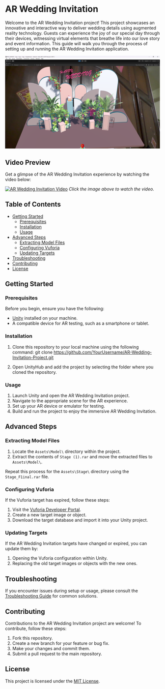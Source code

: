 # AR Wedding Invitation

Welcome to the AR Wedding Invitation project! This project showcases an innovative and interactive way to deliver wedding details using augmented reality technology. Guests can experience the joy of our special day through their devices, witnessing virtual elements that breathe life into our love story and event information. This guide will walk you through the process of setting up and running the AR Wedding Invitation application.

![AR Wedding Invitation](Demo.png)

## Video Preview

Get a glimpse of the AR Wedding Invitation experience by watching the video below:

[![AR Wedding Invitation Video](https://img.youtube.com/vi/MfpYFZWqypw/0.jpg)](https://youtu.be/MfpYFZWqypw)
*Click the image above to watch the video.*

## Table of Contents

- [Getting Started](#getting-started)
  - [Prerequisites](#prerequisites)
  - [Installation](#installation)
  - [Usage](#usage)
- [Advanced Steps](#advanced-steps)
  - [Extracting Model Files](#extracting-model-files)
  - [Configuring Vuforia](#configuring-vuforia)
  - [Updating Targets](#updating-targets)
- [Troubleshooting](#troubleshooting)
- [Contributing](#contributing)
- [License](#license)

## Getting Started

### Prerequisites

Before you begin, ensure you have the following:

- [Unity](https://unity.com/) installed on your machine.
- A compatible device for AR testing, such as a smartphone or tablet.

### Installation

1. Clone this repository to your local machine using the following command:
git clone https://github.com/YourUsername/AR-Wedding-Invitation-Project.git

2. Open UnityHub and add the project by selecting the folder where you cloned the repository.

### Usage

1. Launch Unity and open the AR Wedding Invitation project.
2. Navigate to the appropriate scene for the AR experience.
3. Set up your AR device or emulator for testing.
4. Build and run the project to enjoy the immersive AR Wedding Invitation.

## Advanced Steps

### Extracting Model Files

1. Locate the `Assets\Model\` directory within the project.
2. Extract the contents of `Stage (1).rar` and move the extracted files to `Assets\Model\`.

Repeat this process for the `Assets\Stage\` directory using the `Stage_F1inal.rar` file.

### Configuring Vuforia

If the Vuforia target has expired, follow these steps:

1. Visit the [Vuforia Developer Portal](https://developer.vuforia.com/).
2. Create a new target image or object.
3. Download the target database and import it into your Unity project.

### Updating Targets

If the AR Wedding Invitation targets have changed or expired, you can update them by:

1. Opening the Vuforia configuration within Unity.
2. Replacing the old target images or objects with the new ones.

## Troubleshooting

If you encounter issues during setup or usage, please consult the [Troubleshooting Guide](TROUBLESHOOTING.md) for common solutions.

## Contributing

Contributions to the AR Wedding Invitation project are welcome! To contribute, follow these steps:
1. Fork this repository.
2. Create a new branch for your feature or bug fix.
3. Make your changes and commit them.
4. Submit a pull request to the main repository.

## License

This project is licensed under the [MIT License](LICENSE).
